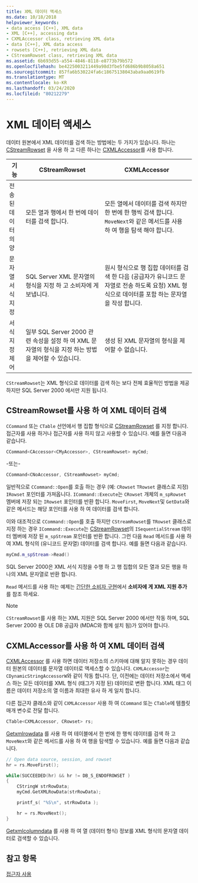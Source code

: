 ```yaml
---
title: XML 데이터 액세스
ms.date: 10/18/2018
helpviewer_keywords:
- data access [C++], XML data
- XML [C++], accessing data
- CXMLAccessor class, retrieving XML data
- data [C++], XML data access
- rowsets [C++], retrieving XML data
- CStreamRowset class, retrieving XML data
ms.assetid: 6b693d55-a554-4846-8118-e8773b79b572
ms.openlocfilehash: be4225003211449a98d3fbe5fd686b9b8058a651
ms.sourcegitcommit: 857fa6b530224fa6c18675138043aba9aa0619fb
ms.translationtype: MT
ms.contentlocale: ko-KR
ms.lasthandoff: 03/24/2020
ms.locfileid: "80212279"
---
```

# <a name="accessing-xml-data"></a>XML 데이터 액세스

데이터 원본에서 XML 데이터를 검색 하는 방법에는 두 가지가 있습니다. 하나는 [CStreamRowset](../../data/oledb/cstreamrowset-class.md) 을 사용 하 고 다른 하나는 [CXMLAccessor](../../data/oledb/cxmlaccessor-class.md)를 사용 합니다.

|기능|CStreamRowset|CXMLAccessor|
|-------------------|-------------------|------------------|
|전송 된 데이터의 양|모든 열과 행에서 한 번에 데이터를 검색 합니다.|모든 열에서 데이터를 검색 하지만 한 번에 한 행씩 검색 합니다. `MoveNext`와 같은 메서드를 사용 하 여 행을 탐색 해야 합니다.|
|문자열 서식 지정|SQL Server XML 문자열의 형식을 지정 하 고 소비자에 게 보냅니다.|원시 형식으로 행 집합 데이터를 검색 한 다음 (공급자가 유니코드 문자열로 전송 하도록 요청) XML 형식으로 데이터를 포함 하는 문자열을 작성 합니다.|
|서식 지정 제어|일부 SQL Server 2000 관련 속성을 설정 하 여 XML 문자열의 형식을 지정 하는 방법을 제어할 수 있습니다.|생성 된 XML 문자열의 형식을 제어할 수 없습니다.|

`CStreamRowset`는 XML 형식으로 데이터를 검색 하는 보다 전체 효율적인 방법을 제공 하지만 SQL Server 2000 에서만 지원 됩니다.

## <a name="retrieving-xml-data-using-cstreamrowset"></a>CStreamRowset를 사용 하 여 XML 데이터 검색

`CCommand` 또는 `CTable` 선언에서 행 집합 형식으로 [CStreamRowset](../../data/oledb/cstreamrowset-class.md) 를 지정 합니다. 접근자를 사용 하거나 접근자를 사용 하지 않고 사용할 수 있습니다. 예를 들면 다음과 같습니다.

```cpp
CCommand<CAccessor<CMyAccessor>, CStreamRowset> myCmd;
```

-또는-

```cpp
CCommand<CNoAccessor, CStreamRowset> myCmd;
```

일반적으로 `CCommand::Open`를 호출 하는 경우 (예: `CRowset` `TRowset` 클래스로 지정) `IRowset` 포인터를 가져옵니다. `ICommand::Execute`는 `CRowset` 개체의 `m_spRowset` 멤버에 저장 되는 `IRowset` 포인터를 반환 합니다. `MoveFirst`, `MoveNext`및 `GetData`와 같은 메서드는 해당 포인터를 사용 하 여 데이터를 검색 합니다.

이와 대조적으로 `CCommand::Open`를 호출 하지만 `CStreamRowset`를 `TRowset` 클래스로 지정 하는 경우 `ICommand::Execute`는 [CStreamRowset](../../data/oledb/cstreamrowset-class.md)의 `ISequentialStream` 데이터 멤버에 저장 된 `m_spStream` 포인터를 반환 합니다. 그런 다음 `Read` 메서드를 사용 하 여 XML 형식의 (유니코드 문자열) 데이터를 검색 합니다. 예를 들면 다음과 같습니다.

```cpp
myCmd.m_spStream->Read()
```

SQL Server 2000은 XML 서식 지정을 수행 하 고 행 집합의 모든 열과 모든 행을 하나의 XML 문자열로 반환 합니다.

`Read` 메서드를 사용 하는 예제는 [간단한 소비자 구현](../../data/oledb/implementing-a-simple-consumer.md)에서 **소비자에 게 XML 지원 추가** 를 참조 하세요.

> [!NOTE]
> `CStreamRowset`를 사용 하는 XML 지원은 SQL Server 2000 에서만 작동 하며, SQL Server 2000 용 OLE DB 공급자 (MDAC와 함께 설치 됨)가 있어야 합니다.

## <a name="retrieving-xml-data-using-cxmlaccessor"></a>CXMLAccessor를 사용 하 여 XML 데이터 검색

[CXMLAccessor](../../data/oledb/cxmlaccessor-class.md) 를 사용 하면 데이터 저장소의 스키마에 대해 알지 못하는 경우 데이터 원본의 데이터를 문자열 데이터로 액세스할 수 있습니다. `CXMLAccessor`는 `CDynamicStringAccessorW`와 같이 작동 합니다. 단, 이전에는 데이터 저장소에서 액세스 하는 모든 데이터를 XML 형식 (태그가 지정 된) 데이터로 변환 합니다. XML 태그 이름은 데이터 저장소의 열 이름과 최대한 유사 하 게 일치 합니다.

다른 접근자 클래스와 같이 `CXMLAccessor` 사용 하 여 `CCommand` 또는 `CTable`에 템플릿 매개 변수로 전달 합니다.

```cpp
CTable<CXMLAccessor, CRowset> rs;
```

[Getxmlrowdata](../../data/oledb/cxmlaccessor-getxmlrowdata.md) 를 사용 하 여 테이블에서 한 번에 한 행씩 데이터를 검색 하 고 `MoveNext`와 같은 메서드를 사용 하 여 행을 탐색할 수 있습니다. 예를 들면 다음과 같습니다.

```cpp
// Open data source, session, and rowset
hr = rs.MoveFirst();

while(SUCCEEDED(hr) && hr != DB_S_ENDOFROWSET )
{
    CStringW strRowData;
    myCmd.GetXMLRowData(strRowData);

    printf_s( "%S\n", strRowData );

    hr = rs.MoveNext();
}
```

[Getxmlcolumndata](../../data/oledb/cxmlaccessor-getxmlcolumndata.md) 를 사용 하 여 열 (데이터 형식) 정보를 XML 형식의 문자열 데이터로 검색할 수 있습니다.

## <a name="see-also"></a>참고 항목

[접근자 사용](../../data/oledb/using-accessors.md)
